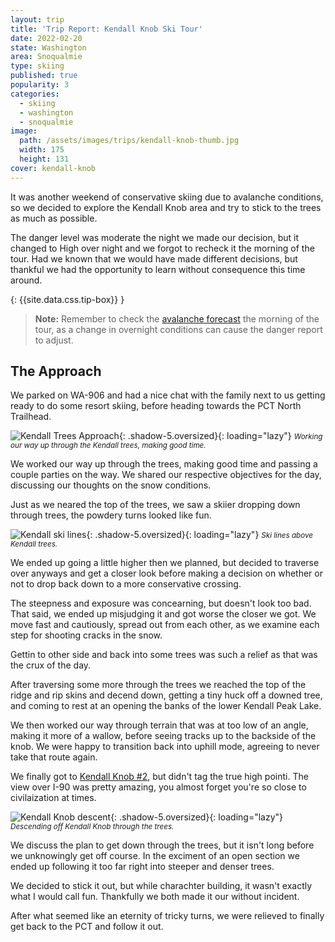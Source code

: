 ```yaml
---
layout: trip
title: 'Trip Report: Kendall Knob Ski Tour'
date: 2022-02-20
state: Washington
area: Snoqualmie
type: skiing
published: true
popularity: 3
categories:
  - skiing
  - washington
  - snoqualmie
image:
  path: /assets/images/trips/kendall-knob-thumb.jpg
  width: 175
  height: 131
cover: kendall-knob
---
```


It was another weekend of conservative skiing due to avalanche conditions, so
we decided to explore the Kendall Knob area and try to stick to the trees as
much as possible.

The danger level was moderate the night we made our decision, but it changed to
High over night and we forgot to recheck it the morning of the tour. Had we
known that we would have made different decisions, but thankful we had the
opportunity to learn without consequence this time around.

{: {{site.data.css.tip-box}} }
> **Note:** Remember to check the [avalanche forecast](https://nwac.us/) the
> morning of the tour, as a change in overnight conditions can cause the danger
> report to adjust.

## The Approach

We parked on WA-906 and had a nice chat with the family next to us getting
ready to do some resort skiing, before heading towards the PCT North Trailhead.

![Kendall Trees Approach](/assets/images/trips/kendall-knob-approach.jpg "Kendall Trees Approach"){: .shadow-5.oversized}{: loading="lazy"} <small><i>Working our way up through the Kendall trees, making good time.</i></small>

We worked our way up through the trees, making good time and passing a couple
parties on the way. We shared our respective objectives for the day, discussing
our thoughts on the snow conditions.

Just as we neared the top of the trees, we saw a skiier dropping down through
trees, the powdery turns looked like fun.

![Kendall ski lines](/assets/images/trips/kendall-knob-ski-lines.jpg "Kendall ski lines"){: .shadow-5.oversized}{: loading="lazy"} <small><i>Ski lines above Kendall trees.</i></small>

We ended up going a little higher then we planned, but decided to traverse over
anyways and get a closer look before making a decision on whether or not to
drop back down to a more conservative crossing.

The steepness and exposure was concearning, but doesn't look too bad. That
said, we ended up misjudging it and got worse the closer we got. We move fast
and cautiously, spread out from each other, as we examine each step for
shooting cracks in the snow.

Gettin to other side and back into some trees was such a relief as that was the
crux of the day.

After traversing some more through the trees we reached the top of the ridge
and rip skins and decend down, getting a tiny huck off a downed tree, and
coming to rest at an opening the banks of the lower Kendall Peak Lake.

We then worked our way through terrain that was at too low of an angle, making
it more of a wallow, before seeing tracks up to the backside of the knob. We
were happy to transition back into uphill mode, agreeing to never take that
route again.

We finally got to [Kendall Knob #2](https://www.peakbagger.com/peak.aspx?pid=2116),
but didn't tag the true high pointi. The view over I-90 was pretty amazing, you
almost forget you're so close to civilaization at times.

![Kendall Knob descent](/assets/images/trips/kendall-knob-tree-descent.jpg "Kendall Knob descent"){: .shadow-5.oversized}{: loading="lazy"} <small><i>Descending off Kendall Knob through the trees.</i></small>

We discuss the plan to get down through the trees, but it isn't long before we
unknowingly get off course. In the exciment of an open section we ended up
following it too far right into steeper and denser trees.

We decided to stick it out, but while charachter building, it wasn't exactly
what I would call fun. Thankfully we both made it our without incident.

After what seemed like an eternity of tricky turns, we were relieved to finally
get back to the PCT and follow it out.
